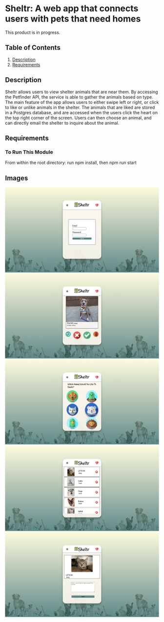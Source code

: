 # Sheltr: A web app that connects users with pets that need homes 
This product is in progress.

## Table of Contents

1. [Description](#Description)
1. [Requirements](#Requirements)

## Description

Sheltr allows users to view shelter animals that are near them. By accessing the Petfinder API, the service is able to gather the animals based on type. The main feature of the app allows users to either swipe left or right, or click to like or unlike animals in the shelter. The animals that are liked are stored in a Postgres database, and are accessed when the users click the heart on the top right corner of the screen. Users can then choose an animal, and can directly email the shelter to inquire about the animal.

## Requirements
### To Run This Module

From within the root directory:
run npm install, then npm run start

## Images
![start of experience](./images/start.png)<!-- .element height="50%" width="50%" -->
![pick the type of animal](./images/pickType.png)<!-- .element height="50%" width="50%" -->
![like or unlike](./images/choose.png)<!-- .element height="50%" width="50%" -->
![liked animals](./images/liked.png)<!-- .element height="50%" width="50%" -->
![message shelter](./images/message.png)<!-- .element height="50%" width="50%" -->